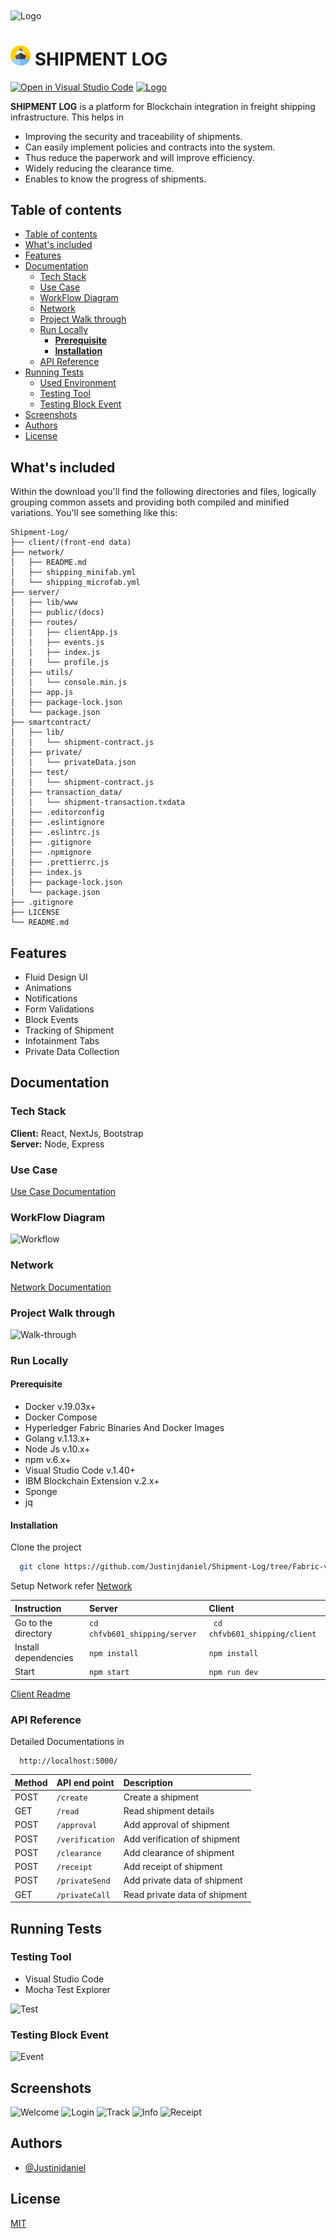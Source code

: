 <img align="center" src="https://user-images.githubusercontent.com/62233773/140636854-be8839c6-0fdb-4955-af45-01ec21556d25.png" alt="Logo" title="Shipment Log"/>

<h1>
<img src="client/public/favicon.png" alt="Logo" title="Shipment Log"/>
<strong>SHIPMENT LOG</strong>
</h1>

[![Open in Visual Studio Code](https://open.vscode.dev/badges/open-in-vscode.svg)](https://open.vscode.dev/Justinjdaniel/Shipment-Log)
<a href='/LICENSE' target='_blank'>
<img src="https://img.shields.io/apm/l/atomic-design-ui.svg" alt="Logo" title="MIT License"/></a>

**SHIPMENT LOG** is a platform for Blockchain integration in freight shipping infrastructure. This helps in 
  - Improving the security and traceability of shipments.
  - Can easily implement policies and contracts into the system.
  - Thus reduce the paperwork and will improve efficiency.
  - Widely reducing the clearance time.
  - Enables to know the progress of shipments.


## Table of contents

- [Table of contents](#table-of-contents)
- [What's included](#whats-included)
- [Features](#features)
- [Documentation](#documentation)
  - [Tech Stack](#tech-stack)
  - [Use Case](#use-case)
  - [WorkFlow Diagram](#workflow-diagram)
  - [Network](#network)
  - [Project Walk through](#project-walk-through)
  - [Run Locally](#run-locally)
    - [**Prerequisite**](#prerequisite)
    - [**Installation**](#installation)
  - [API Reference](#api-reference)
- [Running Tests](#running-tests)
  - [Used Environment](#used-environment)
  - [Testing Tool](#testing-tool)
  - [Testing Block Event](#testing-block-event)
- [Screenshots](#screenshots)
- [Authors](#authors)
- [License](#license)

## What's included

Within the download you'll find the following directories and files, logically grouping common assets and providing both compiled and minified variations. You'll see something like this:

```text
Shipment-Log/
├── client/(front-end data)
├── network/
│   ├── README.md
│   ├── shipping_minifab.yml
│   └── shipping_microfab.yml
├── server/
│   ├── lib/www
│   ├── public/(docs)
│   ├── routes/
│   |   ├── clientApp.js
│   |   ├── events.js
│   |   ├── index.js
│   |   └── profile.js
│   ├── utils/
│   |   └── console.min.js
│   ├── app.js
│   ├── package-lock.json
│   └── package.json
├── smartcontract/
│   ├── lib/
│   |   └── shipment-contract.js
│   ├── private/
│   |   └── privateData.json
│   ├── test/
│   |   └── shipment-contract.js
│   ├── transaction_data/
│   |   └── shipment-transaction.txdata
│   ├── .editorconfig
│   ├── .eslintignore
│   ├── .eslintrc.js
│   ├── .gitignore
│   ├── .npmignore
│   ├── .prettierrc.js
│   ├── index.js
│   ├── package-lock.json
│   └── package.json
├── .gitignore
├── LICENSE
└── README.md
```

## Features

- Fluid Design UI
- Animations
- Notifications
- Form Validations
- Block Events
- Tracking of Shipment
- Infotainment Tabs
- Private Data Collection 

## Documentation

### Tech Stack

  **Client:** React, NextJs, Bootstrap\
  **Server:** Node, Express

### Use Case
[Use Case Documentation](https://github.com/Justinjdaniel/Shipment-Log/files/7491926/Shipment.Log.pdf)

### WorkFlow Diagram
![Workflow](https://user-images.githubusercontent.com/62233773/140636870-f66f5d67-20bd-4bb2-8caa-1ba998df552d.png)

### Network
[Network Documentation](network/README.md)

### Project Walk through
![Walk-through](https://user-images.githubusercontent.com/62233773/140636868-89cbf788-6a95-4870-96c1-7c8aa4efaea2.png)

### Run Locally

#### **Prerequisite**

- Docker v.19.03x+
- Docker Compose
- Hyperledger Fabric Binaries And Docker Images
- Golang v.1.13.x+
- Node Js v.10.x+
- npm v.6.x+
- Visual Studio Code v.1.40+
- IBM Blockchain Extension v.2.x+
- Sponge
- jq

#### **Installation**

Clone the project

```bash
  git clone https://github.com/Justinjdaniel/Shipment-Log/tree/Fabric-v2.0
```

Setup Network
refer [Network](#network)

| Instruction         | Server                        | Client                         |
| :------------------ | :---------------------------- | :----------------------------- |
| Go to the directory | `cd chfvb601_shipping/server` | ` cd chfvb601_shipping/client` |
| Install dependencies| `npm install`                 |`npm install`                   |
| Start               | `npm start`                   |`npm run dev`                     |

[Client Readme](client/README.md)

### API Reference

Detailed Documentations in 
```http
  http://localhost:5000/
```
| Method | API end point   | Description                   |
| :----- | :-------------- | :---------------------------- |
| POST   | `/create`       | Create a shipment             |
| GET    | `/read`         | Read shipment details         |
| POST   | `/approval`     | Add approval of shipment      |
| POST   | `/verification` | Add verification of shipment  |
| POST   | `/clearance`    | Add clearance of shipment     |
| POST   | `/receipt`      | Add receipt of shipment       |
| POST   | `/privateSend`  | Add private data of shipment  |
| GET    | `/privateCall`  | Read private data of shipment |

## Running Tests

### Testing Tool

- Visual Studio Code
- Mocha Test Explorer

![Test](https://user-images.githubusercontent.com/62233773/140636863-a6bd395d-bcc3-490d-a9ce-8a8d096481b3.png)


### Testing Block Event

![Event](https://user-images.githubusercontent.com/62233773/140636848-30711d27-a962-40fa-b1bb-d71f8bf7fb48.png)

## Screenshots
![Welcome](https://user-images.githubusercontent.com/62233773/140636869-9bea5f2b-a2c6-4d96-b30d-dafa86adad6e.png)
![Login](https://user-images.githubusercontent.com/62233773/140636855-fc042d20-c38e-4079-b5f4-7d4ad7ca726e.png)
![Track](https://user-images.githubusercontent.com/62233773/140636867-73de2eb0-7991-4e2e-834e-beac2ae0a4e2.png)
![Info](https://user-images.githubusercontent.com/62233773/140636853-6ead350d-1e95-42bd-83ed-21604300914c.png)
![Receipt](https://user-images.githubusercontent.com/62233773/140636860-57110f48-46e6-4354-a632-0aed90e45de3.png)

## Authors

- [@Justinjdaniel](https://github.com/Justinjdaniel)

## License

[MIT](/LICENSE)

